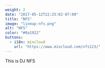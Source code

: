```yaml
---
weight: 2
date: "2017-05-12T22:25:02-07:00"
title: "NFS"
image: "lineup-nfs.png"
alt: "NFS"
color: "#0a1922"
buttons:
  - i18n: mixcloud
    url: "https://www.mixcloud.com/nfs123/"
---
```


This is DJ NFS
